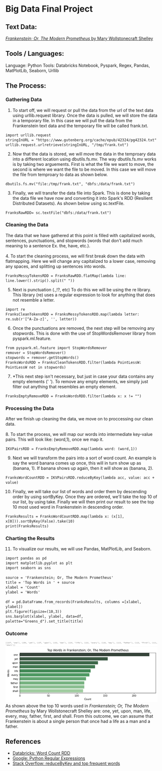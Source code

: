 # Big Data Final Project

## Text Data:
[*Frankenstein; Or, The Modern Prometheus* by Mary Wollstonecraft Shelley](https://www.gutenberg.org/cache/epub/42324/pg42324.txt)

## Tools / Languages:
Language: Python
Tools: Databricks Notebook, Pyspark, Regex, Pandas, MatPlotLib, Seaborn, Urllib

## The Process:

### Gathering Data
1. To start off, we will request or pull the data from the url of the text data using urllib.request library. Once the data is pulled, we will store the data in a temporary file. In this case we will pull the data from the Frankenstein text data and the temporary file will be called frank.txt.
```
import urllib.request
stringInURL = "https://www.gutenberg.org/cache/epub/42324/pg42324.txt"
urllib.request.urlretrieve(stringInURL, "/tmp/frank.txt")
```
2. Now that the data is stored, we will move the data in the temproary data into a different location using dbutils.fs.mv. The way dbutils.fs.mv works is by taking two arguements. First is what the file we want to move, the second is where we want the file to be moved. In this case we will move the file from temproary to data as shown below.
```
dbutils.fs.mv("file:/tmp/frank.txt", "dbfs:/data/frank.txt")
```
3. Finally, we will transfer the data file into Spark. This is done by taking the data file we have now and converting it into Spark's RDD (Resilient Distributed Datasets). As shown below using sc.textFile.
```
FranksRawRDD= sc.textFile("dbfs:/data/frank.txt")
```

### Cleaning the Data
The data that we have gathered at this point is filled with capitalized words, sentences, punctuations, and stopwords (words that don't add much meaning to a sentence Ex. the, have, etc.). </br>
</br>
4. To start the cleaning process, we will first break down the data with flatmapping. Here we will change any capitalized to a lower case, removing any spaces, and splitting up sentences into words.
```
FranksMessyTokensRDD = FranksRawRDD.flatMap(lambda line: line.lower().strip().split(" "))
```
5. Next is punctuation (.,!?, etc) To do this we will be using the re library. This library (re) uses a regular expression to look for anything that does not resemble a letter.
```
import re
FranksCleanTokensRDD = FranksMessyTokensRDD.map(lambda letter: re.sub(r'[^A-Za-z]', '', letter))
```
6. Once the punctuations are removed, the next step will be removing any stopwords. This is done with the use of StopWordsRemover library from pyspark.ml.feature. 
```
from pyspark.ml.feature import StopWordsRemover
remover = StopWordsRemover()
stopwords = remover.getStopWords()
FranksWordsRDD = FranksCleanTokensRDD.filter(lambda PointLessW: PointLessW not in stopwords)
```
7. *This next step isn't necessary, but just in case your data contains any empty elements (' '). To remove any empty elements, we simply just filter out anything that resembles an empty element.
```
FranksEmptyRemoveRDD = FranksWordsRDD.filter(lambda x: x != "")
```

### Processing the Data
After we finish up cleaning the data, we move on to proccessing our clean data. </br>
</br>
8. To start the process, we will map our words into intermediate key-value pairs. This will look like: (word,1), once we map it.
```
IKVPairsRDD = FranksEmptyRemoveRDD.map(lambda word: (word,1))
```
9. Next we will transform the pairs into a sort of word count. An example is say the word banana comes up once, this will in turn show up as (banana, 1). If banana shows up again, then it will show as (banana, 2).
```
FranksWordCountRDD = IKVPairsRDD.reduceByKey(lambda acc, value: acc + value)
```
10. Finally, we will take our list of words and order them by descending order by using sortByKey. Once they are ordered, we'll take the top 10 of our list, by using take. Finally we will then print our result to see the top 10 most used word in Frankenstein in descending order.
```
FranksResults = FranksWordCountRDD.map(lambda x: (x[1], x[0])).sortByKey(False).take(10)
print(FranksResults)
```

### Charting the Results
11. To visualize our results, we will use Pandas, MatPlotLib, and Seaborn.
```
import pandas as pd
import matplotlib.pyplot as plt
import seaborn as sns

source = 'Frankenstein; Or, The Modern Prometheus'
title = 'Top Words in ' + source
xlabel = 'Count'
ylabel = 'Words'

df = pd.DataFrame.from_records(FranksResults, columns =[xlabel, ylabel]) 
plt.figure(figsize=(10,3))
sns.barplot(xlabel, ylabel, data=df, palette="Greens_d").set_title(title)
```

### Outcome
![](images/top10.PNG)
![](images/barplot.png)
As shown above the top 10 words used in *Frankenstein; Or, The Modern Prometheus* by Mary Wollstonecraft Shelley are: one, yet, upon, man, life, every, may, father, first, and shall.
From this outcome, we can assume that Frankenstein is about a single person that once had a life as a man and a father. 

## References
* [Databricks: Word Count RDD](https://databricks-prod-cloudfront.cloud.databricks.com/public/4027ec902e239c93eaaa8714f173bcfc/4574377819293972/2246755934805346/3186223000943570/latest.html)
* [Google: Python Regular Expressions](https://developers.google.com/edu/python/regular-expressions)
* [Stack Overflow: reduceByKey and top frequent words](https://stackoverflow.com/questions/59240504/spark-python-reducebykey-then-find-top-10-most-frequent-words-and-frequencies)
